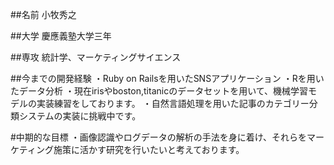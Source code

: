 ##名前
小牧秀之

##大学
慶應義塾大学三年

##専攻
統計学、マーケティングサイエンス

##今までの開発経験
・Ruby on Railsを用いたSNSアプリケーション
・Rを用いたデータ分析
・現在irisやboston,titanicのデータセットを用いて、機械学習モデルの実装練習をしております。
・自然言語処理を用いた記事のカテゴリー分類システムの実装に挑戦中です。

#中期的な目標
・画像認識やログデータの解析の手法を身に着け、それらをマーケティング施策に活かす研究を行いたいと考えております。

